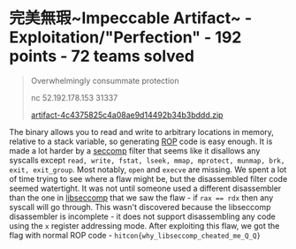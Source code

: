 ﻿#  完美無瑕\~Impeccable Artifact\~ - Exploitation/"Perfection" - 192 points - 72 teams solved

> Overwhelmingly consummate protection
>
> nc 52.192.178.153 31337
>
> [artifact-4c4375825c4a08ae9d14492b34b3bddd.zip](./artifact-4c4375825c4a08ae9d14492b34b3bddd.zip)

The binary allows you to read and write to arbitrary locations in memory, relative to a stack variable, so generating [ROP](https://en.wikipedia.org/wiki/Return-oriented_programming) code is easy enough. It is made a lot harder by a [seccomp](https://en.wikipedia.org/wiki/Seccomp) filter that seems like it disallows any syscalls except `read, write, fstat, lseek, mmap, mprotect, munmap, brk, exit, exit_group`. Most notably, `open` and `execve` are missing. We spent a lot of time trying to see where a flaw might be, but the disassembled filter code seemed watertight. It was not until someone used a different disassembler than the one in [libseccomp](https://github.com/seccomp/libseccomp/tree/master/tools) that we saw the flaw - if `rax == rdx` then any syscall will go through. This wasn't discovered because the libseccomp disassembler is incomplete - it does not support disassembling any code using the `x` register addressing mode. After exploiting this flaw, we got the flag with normal ROP code - `hitcon{why_libseccomp_cheated_me_Q_Q}`
